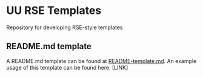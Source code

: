 # UU RSE Templates

Repository for developing RSE-style templates

## README.md template

A README.md template can be found at [README-template.md](README-template.md).
An example usage of this template can be found here: [LINK]
